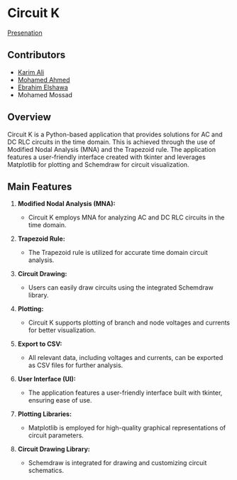 # Circuit K

[Presenation](https://drive.google.com/file/d/1eQAyVKRvuDwLVdyVxhJGxN_QmtyWez5c/view?usp=sharing)

## Contributors

- [Karim Ali](https://github.com/karimali03)
- [Mohamed Ahmed](https://github.com/mohamed20o03)
- [Ebrahim Elshawa](https://github.com/EbrahimElShawa)
- Mohamed Mossad

## Overview

Circuit K is a Python-based application that provides solutions for AC and DC RLC circuits in the time domain. This is achieved through the use of Modified Nodal Analysis (MNA) and the Trapezoid rule. The application features a user-friendly interface created with tkinter and leverages Matplotlib for plotting and Schemdraw for circuit visualization.

## Main Features

1. **Modified Nodal Analysis (MNA):**
   - Circuit K employs MNA for analyzing AC and DC RLC circuits in the time domain.

2. **Trapezoid Rule:**
   - The Trapezoid rule is utilized for accurate time domain circuit analysis.

3. **Circuit Drawing:**
   - Users can easily draw circuits using the integrated Schemdraw library.

4. **Plotting:**
   - Circuit K supports plotting of branch and node voltages and currents for better visualization.

5. **Export to CSV:**
   - All relevant data, including voltages and currents, can be exported as CSV files for further analysis.

6. **User Interface (UI):**
   - The application features a user-friendly interface built with tkinter, ensuring ease of use.

7. **Plotting Libraries:**
   - Matplotlib is employed for high-quality graphical representations of circuit parameters.

8. **Circuit Drawing Library:**
   - Schemdraw is integrated for drawing and customizing circuit schematics.


